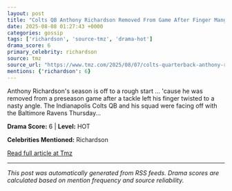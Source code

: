 ```yaml
---
layout: post
title: "Colts QB Anthony Richardson Removed From Game After Finger Mangled"
date: 2025-08-08 01:27:43 +0000
categories: gossip
tags: ['richardson', 'source-tmz', 'drama-hot']
drama_score: 6
primary_celebrity: richardson
source: tmz
source_url: "https://www.tmz.com/2025/08/07/colts-quarterback-anthony-richardsons-finger/"
mentions: {'richardson': 6}
---
```


Anthony Richardson's season is off to a rough start ... 'cause he was removed from a preseason game after a tackle left his finger twisted to a nasty angle. The Indianapolis Colts QB and his squad were facing off with the Baltimore Ravens Thursday&hellip;

**Drama Score:** 6 | **Level:** HOT

**Celebrities Mentioned:** Richardson

[Read full article at Tmz](https://www.tmz.com/2025/08/07/colts-quarterback-anthony-richardsons-finger/)

---
*This post was automatically generated from RSS feeds. Drama scores are calculated based on mention frequency and source reliability.*
